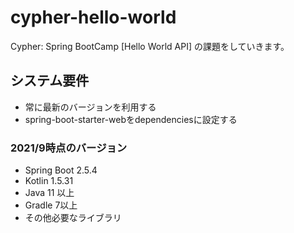 # cypher-hello-world
Cypher: Spring BootCamp [Hello World API] の課題をしていきます。

## システム要件
- 常に最新のバージョンを利用する
- spring-boot-starter-webをdependenciesに設定する
### 2021/9時点のバージョン
- Spring Boot 2.5.4
- Kotlin 1.5.31
- Java 11 以上
- Gradle 7以上
- その他必要なライブラリ
